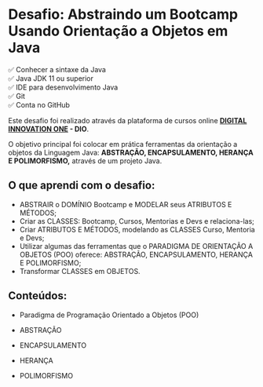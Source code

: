 # Desafio: Abstraindo um Bootcamp Usando Orientação a Objetos em Java

<p>
✅ Conhecer a sintaxe da Java<br>
✅ Java JDK 11 ou superior<br>
✅ IDE para desenvolvimento Java<br>
✅ Git<br>
✅ Conta no GitHub<br>
</p>

Este desafio foi realizado através da plataforma de cursos online <strong><a href="https://web.digitalinnovation.one/">DIGITAL INNOVATION ONE</a> - DIO</strong>.

O objetivo principal foi colocar em prática ferramentas da orientação a objetos da Linguagem Java: <strong>ABSTRAÇÃO, ENCAPSULAMENTO, HERANÇA E POLIMORFISMO,</strong> através de um projeto Java. </p>

## O que aprendi com o desafio:

- ABSTRAIR o DOMÍNIO Bootcamp e MODELAR seus ATRIBUTOS E MÉTODOS;
- Criar as CLASSES: Bootcamp, Cursos, Mentorias e Devs e relaciona-las;
- Criar ATRIBUTOS E MÉTODOS, modelando as CLASSES Curso, Mentoria e Devs;
- Utilizar algumas das ferramentas que o PARADIGMA DE ORIENTAÇÃO A OBJETOS (POO) oferece: ABSTRAÇÃO, ENCAPSULAMENTO, HERANÇA E POLIMORFISMO;
- Transformar CLASSES em OBJETOS.

## Conteúdos:

- Paradigma de Programação Orientado a Objetos (POO)

- ABSTRAÇÃO

- ENCAPSULAMENTO

- HERANÇA

- POLIMORFISMO
